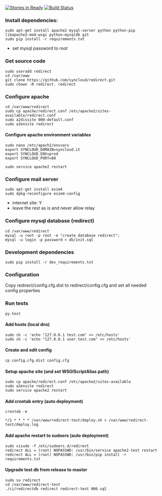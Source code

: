[![Stories in Ready](https://badge.waffle.io/syncloud/redirect.png?label=ready&title=Ready)](https://waffle.io/syncloud/redirect)
[![Build Status](https://travis-ci.org/syncloud/redirect.svg?branch=master)](https://travis-ci.org/syncloud/redirect)
### Install dependencies:

    sudo apt-get install apache2 mysql-server python python-pip libapache2-mod-wsgi python-mysqldb git
    sudo pip install -r requirements.txt

* set mysql password to root

### Get source code

    sudo useradd redirect
    cd /var/www
    git clone https://github.com/syncloud/redirect.git
    sudo chown -R redirect. redirect
    
### Configure apache

    cd /var/www/redirect
    sudo cp apache/redirect.conf /etc/apache2/sites-available/redirect.conf
    sudo a2dissite 000-default.conf
    sudo a2ensite redirect
    
#### Configure apache environment variables

    sudo nano /etc/apach2/envvars
    export SYNCLOUD_DOMAIN=syncloud.it
    export SYNCLOUD_ENV=prod
    export SYNCLOUD_PORT=80
    
    sudo service apache2 restart

### Configure mail server

    sudo apt-get install exim4
    sudo dpkg-reconfigure exim4-config

* internet site: Y
* leave the rest as is and never allow relay

### Configure mysql database (redirect)

    cd /var/www/redirect
    mysql -u root -p root -e "create database redirect";
    mysql -u login -p password < db/init.sql

### Development dependencies
    
    sudo pip install -r dev_requirements.txt

### Configuration

Copy redirect/config.cfg.dist to redirect/config.cfg
and set all needed config properties


### Run tests

    py.test

#### Add hosts (local dns)

    sudo sh -c 'echo "127.0.0.1 test.com" >> /etc/hosts'
    sudo sh -c 'echo "127.0.0.1 user.test.com" >> /etc/hosts'

#### Create and edit config

    cp config.cfg.dist config.cfg

#### Setup apache site (and set WSGIScriptAlias path)

    sudo cp apache/redirect.conf /etc/apache2/sites-available
    sudo a2ensite redirect
    sudo service apache2 restart

#### Add crontab entry (auto deployment)

    crontab -e
    
    */1 * * * * /var/www/redirect-test/deploy.sh > /var/www/redirect-test/deploy.log

#### Add apache restart to sudoers (auto deployment)

    sudo visudo -f /etc/sudoers.d/redirect
    redirect ALL = (root) NOPASSWD: /usr/bin/service apache2-test restart
    redirect ALL = (root) NOPASSWD: /usr/bin/pip install -r requirements.txt


#### Upgrade test db from release to master


    sudo su redirect
    cd /var/www/redirect-test
    ./ci/redirectdb redirect redirect-test 006.sql
